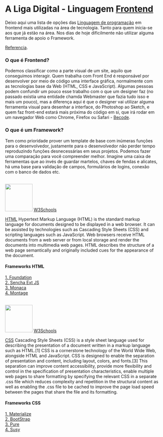 # A Liga Digital - Linguagem [Frontend]()

Deixo aqui uma lista de opções das [Linguagem de programação](https://pt.wikipedia.org/wiki/Linguagem_de_programa%C3%A7%C3%A3o) em frontend mais utilizadas na área de tecnologia. Tanto para quem inicia-se aos que já estão na área. Nos dias de hoje dificilmente não utilizar alguma ferramenta de apoio o Framework.<p> [Referencia](https://www.alura.com.br/artigos/o-que-e-front-end-e-back-end).

### O que é Frontend?<p>
Podemos classificar como a parte visual de um site, aquilo que conseguimos interagir. Quem trabalha com Front End é responsável por desenvolver por meio de código uma interface gráfica, normalmente com as tecnologias base da Web (HTML, CSS e JavaScript). Algumas pessoas podem confundir um pouco esse trabalho com o que um designer faz (no passado existia uma entidade chamda Webmaster que fazia tudo isso e mais um pouco), mas a diferença aqui é que o designer vai utilizar alguma ferramenta visual para desenhar a interface, do Photoshop ao Sketch, e quem faz front-end estará mais próxima do código em si, que irá rodar em um navegador Web como Chrome, Firefox ou Safari - [Becode](https://becode.com.br/frameworks-front-end-mais-amados-segundo-github/).

### O que é um Framework?
Tem como prioridade prover um template de base com inúmeras funções para o desenvolvedor, justamente para o desenvolvedor não perder tempo reproduzindo funções desnecessárias em seus projetos. Podemos fazer uma comparação para você compreender melhor. Imagine uma caixa de ferramentas que ao invés de guardar martelos, chaves de fendas e alicates, há uma base para validação de campos, formulários de logins, conexão com o banco de dados etc.
 
<br><img height="90" src=https://www.seaicons.com/wp-content/uploads/2015/07/Other-html-5-icon.png /> [W3Schools](https://www.w3schools.com/html/)

[HTML](https://en.wikipedia.org/wiki/HTML) Hypertext Markup Language (HTML) is the standard markup language for documents designed to be displayed in a web browser. It can be assisted by technologies such as Cascading Style Sheets (CSS) and scripting languages such as JavaScript. Web browsers receive HTML documents from a web server or from local storage and render the documents into multimedia web pages. HTML describes the structure of a web page semantically and originally included cues for the appearance of the document.

#### Frameworks HTML

[1. Foundation](https://foundation.zurb.com/)<br>
[2. Sencha Ext JS](https://www.sencha.com/products/extjs/)<br>
[3. Monaca](https://monaca.io/)<br>
[4. Montage](http://montagejs.org/)<br>

<br><img height="90" src=https://cdn.iconscout.com/icon/free/png-512/css-118-569410.png /> [W3Schools](https://www.w3schools.com/css/default.asp)

[CSS](https://en.wikipedia.org/wiki/CSS) Cascading Style Sheets (CSS) is a style sheet language used for describing the presentation of a document written in a markup language such as HTML.[1] CSS is a cornerstone technology of the World Wide Web, alongside HTML and JavaScript. CSS is designed to enable the separation of presentation and content, including layout, colors, and fonts.[3] This separation can improve content accessibility, provide more flexibility and control in the specification of presentation characteristics, enable multiple web pages to share formatting by specifying the relevant CSS in a separate .css file which reduces complexity and repetition in the structural content as well as enabling the .css file to be cached to improve the page load speed between the pages that share the file and its formatting.

#### Frameworks CSS

[1. Materialize](http://materializecss.com/)<br>
[2. BootStrap](https://getbootstrap.com/)<br>
[3. Pure](https://purecss.io/)<br>
[4. Susy](http://oddbird.net/susy/)<br>
